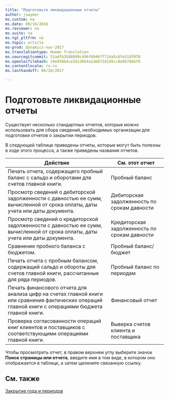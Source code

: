 ```yaml
---
title: "Подготовьте ликвидационные отчеты"
author: jswymer
ms.custom: na
ms.date: 09/16/2016
ms.reviewer: na
ms.suite: na
ms.tgt_pltfrm: na
ms.topic: article
ms-prod: dynamics-nav-2017
ms.translationtype: Human Translation
ms.sourcegitcommit: 51adfb3588099c496f0946ff71da5c6fe518f070
ms.openlocfilehash: c9e938b4ce2b136b4a2abb72d1d9cc8a9b78bbf8
ms.contentlocale: ru-ru
ms.lasthandoff: 06/26/2017

---
```

# <a name="prepare-closing-statements"></a>Подготовьте ликвидационные отчеты
Существует несколько стандартных отчетов, которые можно использовать для сбора сведений, необходимых организации для подготовки отчетов о закрытии периодов.

В следующей таблице приведены отчеты, которые могут быть полезны в ходе этого процесса, а также приведены названия отчетов.


|Действие     |См. этот отчет       |
|-------|----------------------|
|Печать отчета, содержащего пробный баланс с сальдо и оборотами для счетов главной книги.|Пробный баланс|
|Просмотр сведений о дебиторской задолженности с давностью ее сумм, вычисленной от срока оплаты, даты учета или даты документа.|Дебиторская задолженность по срокам давности|
|Просмотр сведений о кредиторской задолженности с давностью ее сумм, вычисленной от срока оплаты, даты учета или даты документа.|Кредиторская задолженность по срокам давности|
|Сравнение пробного баланса с бюджетом.|Пробный баланс/бюджет|
|Печать отчета с пробным балансом, содержащий сальдо и обороты для счетов главной книги, рассчитанные для ряда периодов.|Пробный баланс по периодам|
|Печать финансового отчета для анализа цифр на счетах главной книги или сравнения фактических операций главной книги с операциями бюджета главной книги.|Финансовый отчет|
|Проверка согласованности операций книг клиентов и поставщиков с соответствующими операциями главной книги.|Выверка счетов клиента и поставщика|
Чтобы просмотреть отчет, в правом верхнем углу выберите значок **Поиск страницы или отчета**, введите имя в том виде, в котором оно отображается в таблице, а затем щелкните связанную ссылку.
## <a name="see-also"></a>См. также
[Закрытие года и периодов](year-close-years-periods.md)

